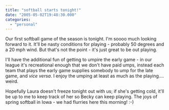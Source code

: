 ```yaml
---
title: "softball starts tonight!"
date: "2005-05-02T19:48:30.000"
categories: 
  - "personal"
---
```


Our first softball game of the season is tonight. I'm soooo much looking forward to it. It'll be nasty conditions for playing - probably 50 degrees and a 20 mph wind. But that's not the point - it's just great to be out playing.

I'll have the additional fun of getting to umpire the early game - in our league it's recreational enough that we don't have paid umps, instead each team that plays the early game supplies somebody to ump for the late game, and _vice versa_. I enjoy the umping at least as much as the playing.... weird.

Hopefully Laura doesn't freeze tonight out with us; if she's getting cold, it'll be up to me to keep track of her so Becky can keep playing. The joys of spring softball in Iowa - we had flurries here this morning! :-)
